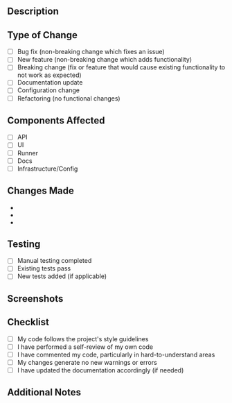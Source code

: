 ## Description

<!-- Provide a brief description of the changes in this PR -->

## Type of Change

<!-- Mark the relevant option with an "x" -->

- [ ] Bug fix (non-breaking change which fixes an issue)
- [ ] New feature (non-breaking change which adds functionality)
- [ ] Breaking change (fix or feature that would cause existing functionality to not work as expected)
- [ ] Documentation update
- [ ] Configuration change
- [ ] Refactoring (no functional changes)

## Components Affected

<!-- Mark all that apply with an "x" -->

- [ ] API
- [ ] UI
- [ ] Runner
- [ ] Docs
- [ ] Infrastructure/Config

## Changes Made

<!-- List the key changes made in this PR -->

-
-
-

## Testing

<!-- Describe the testing you've done -->

- [ ] Manual testing completed
- [ ] Existing tests pass
- [ ] New tests added (if applicable)

## Screenshots

<!-- If applicable, add screenshots to help explain your changes -->

## Checklist

- [ ] My code follows the project's style guidelines
- [ ] I have performed a self-review of my own code
- [ ] I have commented my code, particularly in hard-to-understand areas
- [ ] My changes generate no new warnings or errors
- [ ] I have updated the documentation accordingly (if needed)

## Additional Notes

<!-- Add any other context about the PR here -->
